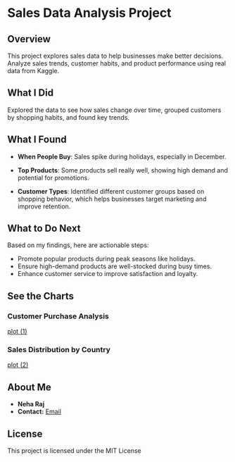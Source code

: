 # Sales Data Analysis Project

## Overview

This project explores sales data to help businesses make better decisions. Analyze sales trends, customer habits, and product performance using real data from Kaggle.

## What I Did

 Explored the data to see how sales change over time, grouped customers by shopping habits, and found key trends.

## What I Found

- **When People Buy**: Sales spike during holidays, especially in December.
  
- **Top Products**: Some products sell really well, showing high demand and potential for promotions.
  
- **Customer Types**: Identified different customer groups based on shopping behavior, which helps businesses target marketing and improve retention.

## What to Do Next

Based on my findings, here are actionable steps:

- Promote popular products during peak seasons like holidays.
- Ensure high-demand products are well-stocked during busy times.
- Enhance customer service to improve satisfaction and loyalty.

## See the Charts

### Customer Purchase Analysis

[plot (1)](https://github.com/coderninja124/Customer-Purchase-Analysis/assets/142300675/92754e47-a354-40e8-b7df-ca669d8e6d5b)


### Sales Distribution by Country

[plot (2)](https://github.com/coderninja124/Customer-Purchase-Analysis/assets/142300675/f28a081a-1067-409a-847e-f6d7de63f8b1)


## About Me

- **Neha Raj** 
- **Contact:** [Email](neharaj29@outlook.com)


## License

This project is licensed under the MIT License
